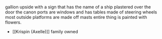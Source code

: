 
gallion upside with a sign that has the name of a ship plastered over the door the canon ports are windows and has tables made of steering wheels 
most outside platforms are made off masts
entire thing is painted with flowers.
- [[Krispin (Axelle)]] family owned